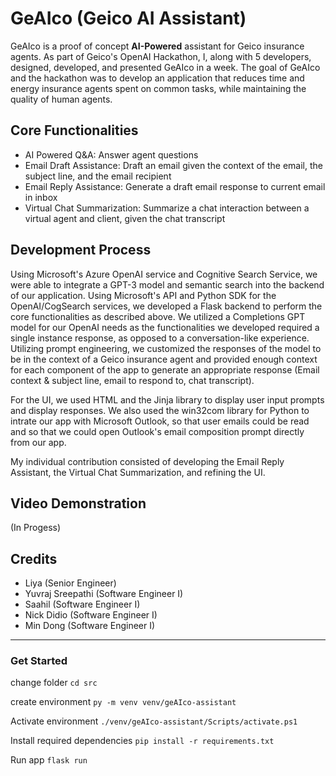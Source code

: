 
# GeAIco (Geico AI Assistant)

GeAIco is a proof of concept **AI-Powered** assistant for Geico insurance agents. As part of Geico's OpenAI Hackathon, I, along with 5 developers, designed, developed, and presented GeAIco in a week. The goal of GeAIco and the hackathon was to develop an application that reduces time and energy insurance agents spent on common tasks, while maintaining the quality of human agents.

 ## Core Functionalities
- AI Powered Q&A: Answer agent questions
- Email Draft Assistance: Draft an email given the context of the email, the subject line, and the email recipient
- Email Reply Assistance: Generate a draft email response to current email in inbox
- Virtual Chat Summarization: Summarize a chat interaction between a virtual agent and client, given the chat transcript

## Development Process
Using Microsoft's Azure OpenAI service and Cognitive Search Service, we were able to integrate a GPT-3 model and semantic search into the backend of our application. Using Microsoft's API and Python SDK for the OpenAI/CogSearch services, we developed a Flask backend to perform the core functionalities as described above. We utilized a Completions GPT model for our OpenAI needs as the functionalities we developed required a single instance response, as opposed to a conversation-like experience. Utilizing prompt engineering, we customized the responses of the model to be in the context of a Geico insurance agent and provided enough context for each component of the app to generate an appropriate response (Email context & subject line, email to respond to, chat transcript).

For the UI, we used HTML and the Jinja library to display user input prompts and display responses. We also used the win32com library for Python to intrate our app with Microsoft Outlook, so that user emails could be read and so that we could open Outlook's email composition prompt directly from our app.

My individual contribution consisted of developing the Email Reply Assistant, the Virtual Chat Summarization, and refining the UI.


## Video Demonstration
(In Progess)

## Credits
* Liya (Senior Engineer)
* Yuvraj Sreepathi (Software Engineer I)
* Saahil (Software Engineer I)
* Nick Didio (Software Engineer I)
* Min Dong (Software Engineer I)

---

### Get Started
change folder
`cd src`

create environment
`py -m venv venv/geAIco-assistant`

Activate environment
`./venv/geAIco-assistant/Scripts/activate.ps1`


Install required dependencies
`pip install -r requirements.txt`

Run app
`flask run`